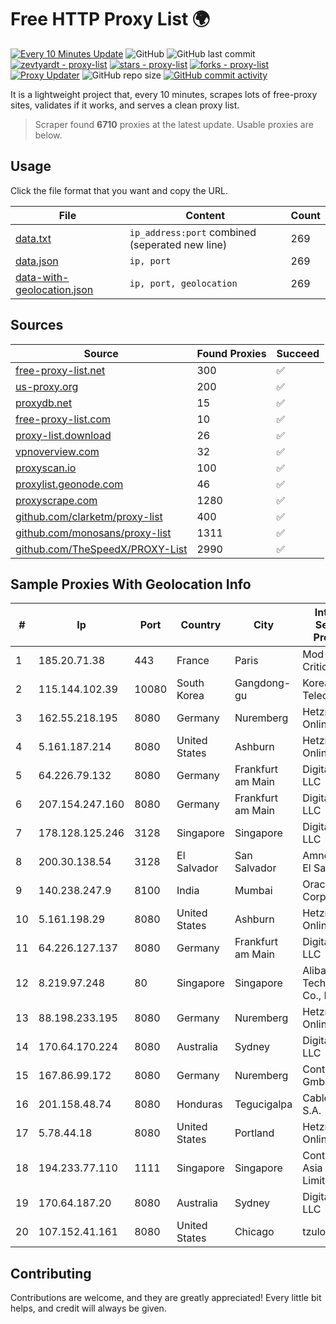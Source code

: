
# Free HTTP Proxy List 🌍

[![Every 10 Minutes Update](https://github.com/mertguvencli/http-proxy-list/actions/workflows/main.yml/badge.svg?branch=main)](https://github.com/mertguvencli/http-proxy-list/actions/workflows/main.yml)
![GitHub](https://img.shields.io/github/license/mertguvencli/http-proxy-list)
![GitHub last commit](https://img.shields.io/github/last-commit/mertguvencli/http-proxy-list)
[![zevtyardt - proxy-list](https://img.shields.io/static/v1?label=zevtyardt&message=proxy-list&color=blue&logo=github)](https://github.com/zevtyardt/proxy-list "Go to GitHub repo")
[![stars - proxy-list](https://img.shields.io/github/stars/zevtyardt/proxy-list?style=social)](https://github.com/zevtyardt/proxy-list)
[![forks - proxy-list](https://img.shields.io/github/forks/zevtyardt/proxy-list?style=social)](https://github.com/zevtyardt/proxy-list)
[![Proxy Updater](https://github.com/zevtyardt/proxy-list/workflows/Proxy%20Updater/badge.svg)](https://github.com/zevtyardt/proxy-list/actions?query=workflow:"Proxy+Updater")
![GitHub repo size](https://img.shields.io/github/repo-size/zevtyardt/proxy-list)
[![GitHub commit activity](https://img.shields.io/github/commit-activity/m/zevtyardt/proxy-list?logo=commits)](https://github.com/zevtyardt/proxy-list/commits/main)

It is a lightweight project that, every 10 minutes, scrapes lots of free-proxy sites, validates if it works, and serves a clean proxy list.

> Scraper found **6710** proxies at the latest update. Usable proxies are below.

## Usage

Click the file format that you want and copy the URL.

|File|Content|Count|
|----|-------|-----|
|[data.txt](https://raw.githubusercontent.com/mertguvencli/http-proxy-list/main/proxy-list/data.txt)|`ip_address:port` combined (seperated new line)|269|
|[data.json](https://raw.githubusercontent.com/mertguvencli/http-proxy-list/main/proxy-list/data.json)|`ip, port`|269|
|[data-with-geolocation.json](https://raw.githubusercontent.com/mertguvencli/http-proxy-list/main/proxy-list/data-with-geolocation.json)|`ip, port, geolocation`|269|

## Sources

|Source|Found Proxies|Succeed|
|------|-------------|-------|
|[free-proxy-list.net](https://free-proxy-list.net)|300|✅|
|[us-proxy.org](https://www.us-proxy.org)|200|✅|
|[proxydb.net](http://proxydb.net)|15|✅|
|[free-proxy-list.com](https://free-proxy-list.com/?page=&port=&type%5B%5D=http&type%5B%5D=https&up_time=0&search=Search)|10|✅|
|[proxy-list.download](https://www.proxy-list.download/HTTP)|26|✅|
|[vpnoverview.com](https://vpnoverview.com/privacy/anonymous-browsing/free-proxy-servers)|32|✅|
|[proxyscan.io](https://www.proxyscan.io)|100|✅|
|[proxylist.geonode.com](https://proxylist.geonode.com/api/proxy-list?limit=300&page=1&sort_by=lastChecked&sort_type=desc&protocols=http,https)|46|✅|
|[proxyscrape.com](https://api.proxyscrape.com/v2/?request=displayproxies&protocol=http&timeout=10000&country=all&ssl=all&anonymity=all)|1280|✅|
|[github.com/clarketm/proxy-list](https://raw.githubusercontent.com/clarketm/proxy-list/master/proxy-list-raw.txt)|400|✅|
|[github.com/monosans/proxy-list](https://raw.githubusercontent.com/monosans/proxy-list/main/proxies/http.txt)|1311|✅|
|[github.com/TheSpeedX/PROXY-List](https://raw.githubusercontent.com/TheSpeedX/PROXY-List/master/http.txt)|2990|✅|


## Sample Proxies With Geolocation Info

|#|Ip|Port|Country|City|Internet Service Provider|
|-|--|----|-------|----|-------------------------|
|1|185.20.71.38|443|France|Paris|Mod Mission Critical LLC|
|2|115.144.102.39|10080|South Korea|Gangdong-gu|Korea Telecom|
|3|162.55.218.195|8080|Germany|Nuremberg|Hetzner Online GmbH|
|4|5.161.187.214|8080|United States|Ashburn|Hetzner Online GmbH|
|5|64.226.79.132|8080|Germany|Frankfurt am Main|DigitalOcean, LLC|
|6|207.154.247.160|8080|Germany|Frankfurt am Main|DigitalOcean, LLC|
|7|178.128.125.246|3128|Singapore|Singapore|DigitalOcean, LLC|
|8|200.30.138.54|3128|El Salvador|San Salvador|Amnet Datos El Salvador|
|9|140.238.247.9|8100|India|Mumbai|Oracle Corporation|
|10|5.161.198.29|8080|United States|Ashburn|Hetzner Online GmbH|
|11|64.226.127.137|8080|Germany|Frankfurt am Main|DigitalOcean, LLC|
|12|8.219.97.248|80|Singapore|Singapore|Alibaba (US) Technology Co., Ltd.|
|13|88.198.233.195|8080|Germany|Nuremberg|Hetzner Online GmbH|
|14|170.64.170.224|8080|Australia|Sydney|DigitalOcean, LLC|
|15|167.86.99.172|8080|Germany|Nuremberg|Contabo GmbH|
|16|201.158.48.74|8080|Honduras|Tegucigalpa|Cablecolor S.A.|
|17|5.78.44.18|8080|United States|Portland|Hetzner Online GmbH|
|18|194.233.77.110|1111|Singapore|Singapore|Contabo Asia Private Limited|
|19|170.64.187.20|8080|Australia|Sydney|DigitalOcean, LLC|
|20|107.152.41.161|8080|United States|Chicago|tzulo, inc.|



## Contributing

Contributions are welcome, and they are greatly appreciated! Every
little bit helps, and credit will always be given.

